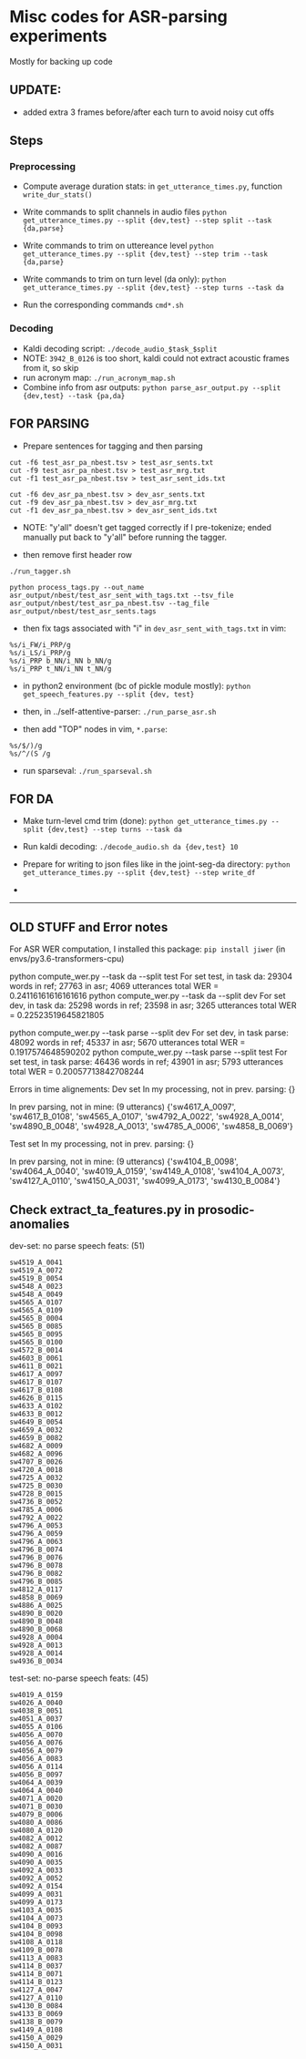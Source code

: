 # Misc codes for ASR-parsing experiments

Mostly for backing up code

## UPDATE:
* added extra 3 frames before/after each turn to avoid noisy cut offs

## Steps
### Preprocessing

* Compute average duration stats: in `get_utterance_times.py`, function `write_dur_stats()`

* Write commands to split channels in audio files
`python get_utterance_times.py --split {dev,test} --step split --task {da,parse}`
* Write commands to trim on uttereance level
`python get_utterance_times.py --split {dev,test} --step trim --task {da,parse}`

* Write commands to trim on turn level (da only):
`python get_utterance_times.py --split {dev,test} --step turns --task da`

* Run the corresponding commands `cmd*.sh`

### Decoding 
* Kaldi decoding script: `./decode_audio_$task_$split`
* NOTE: `3942_B_0126` is too short, kaldi could not extract acoustic frames from it, so skip
* run acronym map: `./run_acronym_map.sh`
* Combine info from asr outputs:
`python parse_asr_output.py --split {dev,test} --task {pa,da}`


## FOR PARSING
* Prepare sentences for tagging and then parsing
```
cut -f6 test_asr_pa_nbest.tsv > test_asr_sents.txt
cut -f9 test_asr_pa_nbest.tsv > test_asr_mrg.txt 
cut -f1 test_asr_pa_nbest.tsv > test_asr_sent_ids.txt 

cut -f6 dev_asr_pa_nbest.tsv > dev_asr_sents.txt
cut -f9 dev_asr_pa_nbest.tsv > dev_asr_mrg.txt 
cut -f1 dev_asr_pa_nbest.tsv > dev_asr_sent_ids.txt 
```

* NOTE:
"y'all" doesn't get tagged correctly if I pre-tokenize; ended manually put back to "y'all" before running the tagger.

* then remove first header row

```
./run_tagger.sh

python process_tags.py --out_name asr_output/nbest/test_asr_sent_with_tags.txt --tsv_file asr_output/nbest/test_asr_pa_nbest.tsv --tag_file asr_output/nbest/test_asr_sents.tags
```

* then fix tags associated with "i" in `dev_asr_sent_with_tags.txt`
in vim:
```
%s/i_FW/i_PRP/g
%s/i_LS/i_PRP/g
%s/i_PRP b_NN/i_NN b_NN/g
%s/i_PRP t_NN/i_NN t_NN/g
```

* in python2 environment (bc of pickle module mostly): `python get_speech_features.py --split {dev, test}`

* then, in ../self-attentive-parser: `./run_parse_asr.sh`

* then add "TOP" nodes
in vim, `*.parse`:
```
%s/$/)/g
%s/^/(S /g
```

* run sparseval: `./run_sparseval.sh`

## FOR DA 
* Make turn-level cmd trim (done): `python get_utterance_times.py --split {dev,test} --step turns --task da` 

* Run kaldi decoding: `./decode_audio.sh da {dev,test} 10` 

* Prepare for writing to json files like in the joint-seg-da directory:
`python get_utterance_times.py --split {dev,test} --step write_df`

* 

--------------------------------------
## OLD STUFF and Error notes

For ASR WER computation, I installed this package:
`pip install jiwer`
(in envs/py3.6-transformers-cpu)

python compute_wer.py --task da --split test
For set test, in task da:
    29304 words in ref; 27763 in asr; 4069 utterances total
    WER = 0.24116161616161616
python compute_wer.py --task da --split dev
For set dev, in task da:
    25298 words in ref; 23598 in asr; 3265 utterances total
    WER = 0.22523519645821805

python compute_wer.py --task parse --split dev
For set dev, in task parse:
    48092 words in ref; 45337 in asr; 5670 utterances total
    WER = 0.1917574648590202
python compute_wer.py --task parse --split test
For set test, in task parse:
    46436 words in ref; 43901 in asr; 5793 utterances total
    WER = 0.20057713842708244

Errors in time alignements:
Dev set
In my processing, not in prev. parsing:
{}

In prev parsing, not in mine: (9 utterancs)
{'sw4617_A_0097', 'sw4617_B_0108', 'sw4565_A_0107', 'sw4792_A_0022', 'sw4928_A_0014', 'sw4890_B_0048', 'sw4928_A_0013', 'sw4785_A_0006', 'sw4858_B_0069'}

Test set
In my processing, not in prev. parsing:
{}

In prev parsing, not in mine: (9 utterancs)
{'sw4104_B_0098', 'sw4064_A_0040', 'sw4019_A_0159', 'sw4149_A_0108', 'sw4104_A_0073', 'sw4127_A_0110', 'sw4150_A_0031', 'sw4099_A_0173', 'sw4130_B_0084'}

## Check extract_ta_features.py in prosodic-anomalies

dev-set: no parse speech feats: (51)
```
sw4519_A_0041
sw4519_A_0072
sw4519_B_0054
sw4548_A_0023
sw4548_A_0049
sw4565_A_0107
sw4565_A_0109
sw4565_B_0004
sw4565_B_0085
sw4565_B_0095
sw4565_B_0100
sw4572_B_0014
sw4603_B_0061
sw4611_B_0021
sw4617_A_0097
sw4617_B_0107
sw4617_B_0108
sw4626_B_0115
sw4633_A_0102
sw4633_B_0012
sw4649_B_0054
sw4659_A_0032
sw4659_B_0082
sw4682_A_0009
sw4682_A_0096
sw4707_B_0026
sw4720_A_0018
sw4725_A_0032
sw4725_B_0030
sw4728_B_0015
sw4736_B_0052
sw4785_A_0006
sw4792_A_0022
sw4796_A_0053
sw4796_A_0059
sw4796_A_0063
sw4796_B_0074
sw4796_B_0076
sw4796_B_0078
sw4796_B_0082
sw4796_B_0085
sw4812_A_0117
sw4858_B_0069
sw4886_A_0025
sw4890_B_0020
sw4890_B_0048
sw4890_B_0068
sw4928_A_0004
sw4928_A_0013
sw4928_A_0014
sw4936_B_0034
```

test-set: no-parse speech feats: (45)
```
sw4019_A_0159
sw4026_A_0040
sw4038_B_0051
sw4051_A_0037
sw4055_A_0106
sw4056_A_0070
sw4056_A_0076
sw4056_A_0079
sw4056_A_0083
sw4056_A_0114
sw4056_B_0097
sw4064_A_0039
sw4064_A_0040
sw4071_A_0020
sw4071_B_0030
sw4079_B_0006
sw4080_A_0086
sw4080_A_0120
sw4082_A_0012
sw4082_A_0087
sw4090_A_0016
sw4090_A_0035
sw4092_A_0033
sw4092_A_0052
sw4092_A_0154
sw4099_A_0031
sw4099_A_0173
sw4103_A_0035
sw4104_A_0073
sw4104_B_0093
sw4104_B_0098
sw4108_A_0118
sw4109_B_0078
sw4113_A_0083
sw4114_B_0037
sw4114_B_0071
sw4114_B_0123
sw4127_A_0047
sw4127_A_0110
sw4130_B_0084
sw4133_B_0069
sw4138_B_0079
sw4149_A_0108
sw4150_A_0029
sw4150_A_0031
```

